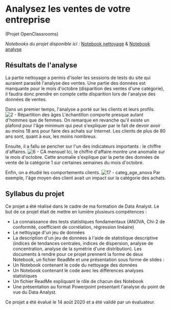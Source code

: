 # Analysez les ventes de votre entreprise <br>
(Projet OpenClassrooms)

*Notebooks du projet disponible ici :* [Notebook nettoyage](https://github.com/Sylvariane/Analyse-des-ventes-d-une-entreprise/blob/master/P04_01_scriptdonn%C3%A9es.ipynb) & [Notebook analyse](https://github.com/Sylvariane/Analyse-des-ventes-d-une-entreprise/blob/master/P04_02_scriptanalyse.ipynb)


## Résultats de l'analyse

La partie nettoyage a permis d'isoler les sessions de tests du site qui auraient parasité l'analyse des ventes. Une partie des données est manquante pour le mois d'octobre (disparition des ventes d'une catégorie), il faudra donc prendre en compte cette disparition lors de l'analyse des données de ventes. <br>

Dans un premier temps, l'analyse a porté sur les clients et leurs profils.
![2 - Répartition des âges](https://user-images.githubusercontent.com/64648386/115453149-94db0680-a21f-11eb-95e7-8d20a4e2d292.jpg)
L'échantillon comporte presque autant d'hommes que de femmes. On remarque en revanche qu'il existe un plafond pour l'âge minimum qui peut s'expliquer par le fait de devoir avoir au moins 18 ans pour faire des achats sur Internet. Les clients de plus de 80 ans sont, quant à eux, les moins nombreux. 

Ensuite, il a fallu se pencher sur l'un des indicateurs importants : le chiffre d'affaires.
![6 - CA mensuel](https://user-images.githubusercontent.com/64648386/115453391-de2b5600-a21f-11eb-9660-d977bd62e9be.jpg)
Ici, le chiffre d'affaire montre une anomalie sur le mois d'octobre. Cette anomalie s'explique par la perte des données de vente de la catégorie 1 sur certaines semaines du mois d'octobre. 

Enfin, on a étudié les comportements clients.
![17 - categ_age_anova](https://user-images.githubusercontent.com/64648386/115453605-1df23d80-a220-11eb-98b7-8b1a717568e8.jpg)
Par exemple, l'âge moyen des client avait un impact sur la catégorie des achats. 


## Syllabus du projet

Ce projet a été réalisé dans le cadre de ma formation de Data Analyst. Le but de ce projet était de mettre en lumière plusieurs compétences : 
- La connaissance des tests statistiques fondamentaux (ANOVA, Chi-2 de conformité, coefficient de corrélation, régression linéaire)
- Le nettoyage d'un jeu de données
- La description d'un jeu de données à l'aide de statistique descriptive (indices de tendances centrales, indices de dispersion, analyse de concentration, analyse de la symétrie d'une distribution).
Les documents à rendre pour ce projet prennent la forme de deux Notebook, un fichier ReadMe et une présentation sous forme de slides : 
- Un Notebook contenant le code du nettoyage des données
- Un Notebook contenant le code avec les différences analyses statistiques
- Un fichier ReadMe expliquant le rôle de chacun des Notebook
- Une présentation au format Powerpoint présentant l'analyse du point de vue du Data Analyst.

Ce projet a été évalué le 14 août 2020 et a été validé par un évaluateur. 
